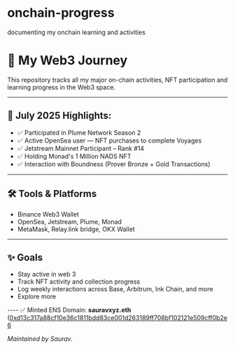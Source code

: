 # onchain-progress
documenting my onchain learning and activities
# 🧠 My Web3 Journey

This repository tracks all my major on-chain activities, NFT participation and learning progress in the Web3 space.

---

## 📅 July 2025 Highlights:

- ✅ Participated in Plume Network Season 2
- ✅ Active OpenSea user — NFT purchases to complete Voyages  
- ✅ Jetstream Mainnet Participant – Rank #14  
- ✅ Holding Monad's 1 Million NADS NFT  
- ✅ Interaction with Boundness (Prover Bronze + Gold Transactions)

---

## 🛠️ Tools & Platforms

- Binance Web3 Wallet  
- OpenSea, Jetstream, Plume, Monad  
- MetaMask, Relay.link bridge, OKX Wallet

---

## ✨ Goals

- Stay active in web 3  
- Track NFT activity and collection progress  
- Log weekly interactions across Base, Arbitrum, Ink Chain, and more  
- Explore more 

---- ✅ Minted ENS Domain: **sauravxyz.eth** ([0xd13c317a88cf10e36c1811bdd83ce001d263189ff708bf102121e509cff0b2e6](https://etherscan.io/block/23023012)


*Maintained by Saurav.*

